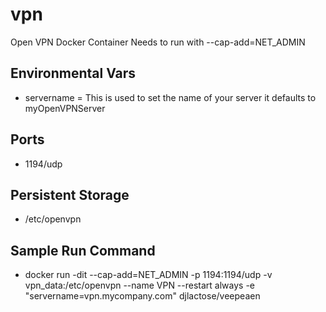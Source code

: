 # vpn
Open VPN Docker Container
Needs to run with --cap-add=NET_ADMIN
## Environmental Vars
* servername = This is used to set the name of your server it defaults to myOpenVPNServer
## Ports
* 1194/udp
## Persistent Storage 
* /etc/openvpn
## Sample Run Command
* docker run -dit --cap-add=NET_ADMIN -p 1194:1194/udp -v vpn_data:/etc/openvpn --name VPN --restart always -e "servername=vpn.mycompany.com" djlactose/veepeaen
